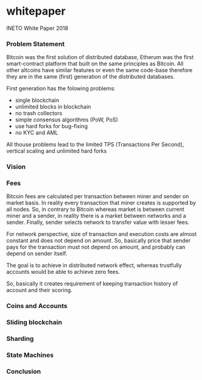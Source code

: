 # whitepaper

INETO White Paper 2018

### Problem Statement

Bitcoin was the first solution of distributed database, Etherum was the first smart-contract platform that built on the same principles as Bitcoin. All other altcoins have similar features or even the same code-base therefore they are in the same (first) generation of the distributed databases. 

First generation has the folowing problems:
* single blockchain
* unlimited blocks in blockchain
* no trash collectors
* simple consensus algorithms (PoW, PoS)
* use hard forks for bug-fixing
* no KYC and AML

All thouse problems lead to the limited TPS (Transactions Per Second), vertical scaling and unlimited hard forks

### Vision

### Fees

Bitcoin fees are calculated per transaction between miner and sender on market basis. In reality every transaction that miner creates is supported by all nodes. So, in contrary to Bitcoin whereas market is between current miner and a sender, in reality there is a market between networks and a sender. Finally, sender selects network to transfer value with lesser fees.

For network perspective, size of transaction and execution costs are almost constant and does not depend on amount. So, basically price that sender pays for the transaction must not depend on amount, and probably can depend on sender itself.

The goal is to achieve in distributed network effect, whereas trustfully accounts would be able to achieve zero fees.

So, basically it creates requirement of keeping transaction history of account and their scoring. 

### Coins and Accounts

### Sliding blockchain

### Sharding

### State Machines

### Conclusion


